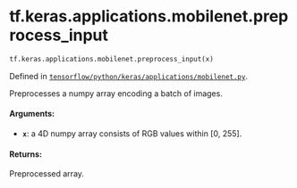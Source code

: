 <div itemscope itemtype="http://developers.google.com/ReferenceObject">
<meta itemprop="name" content="tf.keras.applications.mobilenet.preprocess_input" />
</div>

# tf.keras.applications.mobilenet.preprocess_input

``` python
tf.keras.applications.mobilenet.preprocess_input(x)
```



Defined in [`tensorflow/python/keras/applications/mobilenet.py`](https://www.tensorflow.org/code/tensorflow/python/keras/applications/mobilenet.py).

Preprocesses a numpy array encoding a batch of images.

#### Arguments:

* <b>`x`</b>: a 4D numpy array consists of RGB values within [0, 255].


#### Returns:

Preprocessed array.